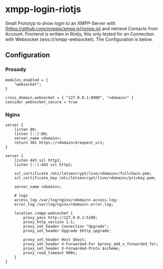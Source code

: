 # xmpp-login-riotjs

Small Prototyp to show login to an XMPP-Server with [https://github.com/xmppjs/xmpp.js](xmpp.js) and retrieve Contacts from Account. Frontend is written in Riotjs, this
only tested for an Connection with Websocket (wss://<domain>/xmpp-websocket). The Configuration is below.

## Configuration

### Prosody

```
modules_enabled = {
    "websocket";
}

cross_domain_websocket = { "127.0.0.1:8080", "<domain>" }
consider_websocket_secure = true
```

### Nginx

```
server {
    listen 80;
    listen [::]:80;
    server_name <domain>;
    return 301 https://<domain>$request_uri;
}

server {
    listen 443 ssl http2;
    listen [::]:443 ssl http2;

    ssl_certificate /etc/letsencrypt/live/<domain>/fullchain.pem;
    ssl_certificate_key /etc/letsencrypt/live/<domain>/privkey.pem;

    server_name <domain>;

    # logs
    access_log /var/log/nginx/<domain>.access.log;
    error_log /var/log/nginx/<domain>.error.log;

    location /xmpp-websocket {
        proxy_pass http://127.0.0.1:5280;
        proxy_http_version 1.1;
        proxy_set_header Connection "Upgrade";
        proxy_set_header Upgrade $http_upgrade;

        proxy_set_header Host $host;
        proxy_set_header X-Forwarded-For $proxy_add_x_forwarded_for;
        proxy_set_header X-Forwarded-Proto $scheme;
        proxy_read_timeout 900s;
    }
}
```

